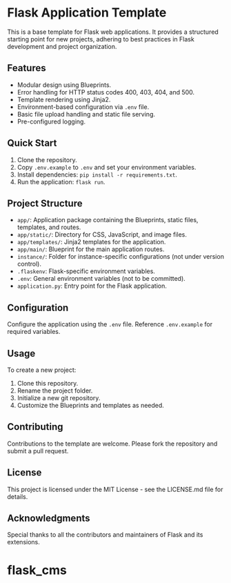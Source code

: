 # Flask Application Template

This is a base template for Flask web applications. It provides a structured starting point for new projects, adhering to best practices in Flask development and project organization.

## Features

- Modular design using Blueprints.
- Error handling for HTTP status codes 400, 403, 404, and 500.
- Template rendering using Jinja2.
- Environment-based configuration via `.env` file.
- Basic file upload handling and static file serving.
- Pre-configured logging.

## Quick Start

1. Clone the repository.
2. Copy `.env.example` to `.env` and set your environment variables.
3. Install dependencies: `pip install -r requirements.txt`.
4. Run the application: `flask run`.

## Project Structure

- `app/`: Application package containing the Blueprints, static files, templates, and routes.
- `app/static/`: Directory for CSS, JavaScript, and image files.
- `app/templates/`: Jinja2 templates for the application.
- `app/main/`: Blueprint for the main application routes.
- `instance/`: Folder for instance-specific configurations (not under version control).
- `.flaskenv`: Flask-specific environment variables.
- `.env`: General environment variables (not to be committed).
- `application.py`: Entry point for the Flask application.

## Configuration

Configure the application using the `.env` file. Reference `.env.example` for required variables.

## Usage

To create a new project:

1. Clone this repository.
2. Rename the project folder.
3. Initialize a new git repository.
4. Customize the Blueprints and templates as needed.


## Contributing

Contributions to the template are welcome. Please fork the repository and submit a pull request.

## License

This project is licensed under the MIT License - see the LICENSE.md file for details.

## Acknowledgments

Special thanks to all the contributors and maintainers of Flask and its extensions.
# flask_cms
